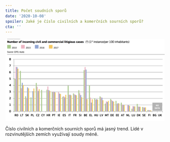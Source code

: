 ```yaml
---
title: Počet soudních sporů
date: '2020-10-08'
spoiler: Jaké je číslo civilních a komerčních sourních sporů?
cta: ''
---
```


![Číslo civilních a komerčních sourních sporů](./number-of-litigations.png)

Číslo civilních a komerčních sourních sporů má jasný trend. Lidé v rozvinutějších zemích využívají soudy méně.
